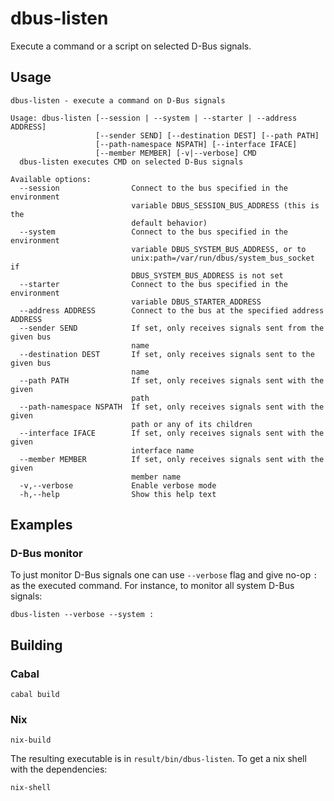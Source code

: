 # dbus-listen

Execute a command or a script on selected D-Bus signals.

## Usage

```
dbus-listen - execute a command on D-Bus signals

Usage: dbus-listen [--session | --system | --starter | --address ADDRESS]
                   [--sender SEND] [--destination DEST] [--path PATH]
                   [--path-namespace NSPATH] [--interface IFACE]
                   [--member MEMBER] [-v|--verbose] CMD
  dbus-listen executes CMD on selected D-Bus signals

Available options:
  --session                Connect to the bus specified in the environment
                           variable DBUS_SESSION_BUS_ADDRESS (this is the
                           default behavior)
  --system                 Connect to the bus specified in the environment
                           variable DBUS_SYSTEM_BUS_ADDRESS, or to
                           unix:path=/var/run/dbus/system_bus_socket if
                           DBUS_SYSTEM_BUS_ADDRESS is not set
  --starter                Connect to the bus specified in the environment
                           variable DBUS_STARTER_ADDRESS
  --address ADDRESS        Connect to the bus at the specified address ADDRESS
  --sender SEND            If set, only receives signals sent from the given bus
                           name
  --destination DEST       If set, only receives signals sent to the given bus
                           name
  --path PATH              If set, only receives signals sent with the given
                           path
  --path-namespace NSPATH  If set, only receives signals sent with the given
                           path or any of its children
  --interface IFACE        If set, only receives signals sent with the given
                           interface name
  --member MEMBER          If set, only receives signals sent with the given
                           member name
  -v,--verbose             Enable verbose mode
  -h,--help                Show this help text

```


## Examples

### D-Bus monitor

To just monitor D-Bus signals one can use `--verbose` flag and give no-op `:` as
the executed command. For instance, to monitor all system D-Bus signals:

```
dbus-listen --verbose --system :
```


## Building

### Cabal

```
cabal build
```

### Nix


```
nix-build
```

The resulting executable is in `result/bin/dbus-listen`. To get a nix shell with
the dependencies:

```
nix-shell
```
